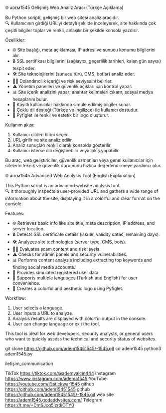 
🌐 ᴀᴅᴇᴍ1545 Gelişmiş Web Analiz Aracı (Türkçe Açıklama)

Bu Python scripti, gelişmiş bir web sitesi analiz aracıdır.  
🔍 Kullanıcının girdiği URL'yi detaylı şekilde inceleyerek, site hakkında çok çeşitli bilgiler toplar ve renkli, anlaşılır bir şekilde konsola yazdırır.

Özellikler:
- 🌐 Site başlığı, meta açıklaması, IP adresi ve sunucu konumu bilgilerini alır.
- 🔒 SSL sertifikası bilgilerini (sağlayıcı, geçerlilik tarihleri, kalan gün sayısı) tespit eder.
- 🛠️ Site teknolojilerini (sunucu türü, CMS, botlar) analiz eder.
- 🕵️‍♂️ Dolandırıcılık içeriği ve risk seviyesini belirler.
- ⚠️ Yönetim panelleri ve güvenlik açıkları için kontrol yapar.
- 📊 Site içerik analizini yapar; anahtar kelimeleri çıkarır, sosyal medya hesaplarını bulur.
- 👥 Kayıtlı kullanıcılar hakkında simüle edilmiş bilgiler sunar.
- 🌈 Çoklu dil desteği (Türkçe ve İngilizce) ile kullanıcı dostudur.
- 🎨 Pyfiglet ile renkli ve estetik bir logo oluşturur.

Kullanım akışı:
1. Kullanıcı dilden birini seçer.
2. URL girilir ve site analiz edilir.
3. Analiz sonuçları renkli olarak konsolda gösterilir.
4. Kullanıcı isterse dili değiştirebilir veya çıkış yapabilir.

Bu araç, web geliştiriciler, güvenlik uzmanları veya genel kullanıcılar için sitelerin teknik ve güvenlik durumunu hızlıca değerlendirmeye yardımcı olur.

🌐 ᴀᴅᴇᴍ1545 Advanced Web Analysis Tool (English Explanation)

This Python script is an advanced website analysis tool.  
🔍 It thoroughly inspects a user-provided URL and gathers a wide range of information about the site, displaying it in a colorful and clear format on the console.

Features:
- 🌐 Retrieves basic info like site title, meta description, IP address, and server location.
- 🔒 Detects SSL certificate details (issuer, validity dates, remaining days).
- 🛠️ Analyzes site technologies (server type, CMS, bots).
- 🕵️‍♂️ Evaluates scam content and risk levels.
- ⚠️ Checks for admin panels and security vulnerabilities.
- 📊 Performs content analysis including extracting top keywords and finding social media accounts.
- 👥 Provides simulated registered user data.
- 🌈 Supports multiple languages (Turkish and English) for user convenience.
- 🎨 Creates a colorful and aesthetic logo using Pyfiglet.

Workflow:
1. User selects a language.
2. User inputs a URL to analyze.
3. Analysis results are displayed with colorful output in the console.
4. User can change language or exit the tool.

This tool is ideal for web developers, security analysts, or general users who want to quickly assess the technical and security status of websites.

git clone https://github.com/adem15451545/-1545.git
cd adem1545
python3 adem1545.py

iletişim_communication

TikTok 
https://tiktok.com/@ademyalcin444
Instagram 
https://www.instagram.com/adema1545
YouTube 
https://youtube.com/@stickwar1545
github 
https://github.com/adem15451545
github 
https://github.com/adem15451545/-1545.git
web site 
https://adem1545.godaddysites.com/
Telegram 
https://t.me/+DmSJcq5izrdiOTY0